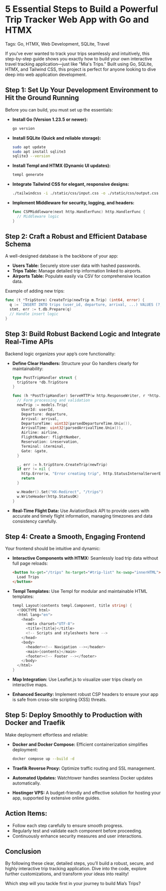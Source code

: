 # 5 Essential Steps to Build a Powerful Trip Tracker Web App with Go and HTMX

Tags: Go, HTMX, Web Development, SQLite, Travel

If you've ever wanted to track your trips seamlessly and intuitively, this step-by-step guide shows you exactly how to build your own interactive travel tracking application—just like "Mia's Trips." Built using Go, SQLite, HTMX, and Tailwind CSS, this project is perfect for anyone looking to dive deep into web application development.

## Step 1: Set Up Your Development Environment to Hit the Ground Running

Before you can build, you must set up the essentials:

- **Install Go (Version 1.23.5 or newer):**

  ```bash
  go version
  ```

- **Install SQLite (Quick and reliable storage):**

  ```bash
  sudo apt update
  sudo apt install sqlite3
  sqlite3 --version
  ```

- **Install Templ and HTMX (Dynamic UI updates):**

  ```bash
  templ generate
  ```

- **Integrate Tailwind CSS for elegant, responsive designs:**

  ```bash
  ./tailwindcss -i ./static/css/input.css -o ./static/css/output.css --watch
  ```

- **Implement Middleware for security, logging, and headers:**

  ```go
  func CSPMiddleware(next http.HandlerFunc) http.HandlerFunc {
    // Middleware logic
  }
  ```

## Step 2: Craft a Robust and Efficient Database Schema

A well-designed database is the backbone of your app:

- **Users Table:** Securely store user data with hashed passwords.
- **Trips Table:** Manage detailed trip information linked to airports.
- **Airports Table:** Populate easily via CSV for comprehensive location data.

Example of adding new trips:

```go
func (t *TripStore) CreateTrip(newTrip m.Trip) (int64, error) {
  q := `INSERT INTO trips (user_id, departure, arrival, ...) VALUES (?, ?, ?, ...)`
  stmt, err := t.db.Prepare(q)
  // Handle insert logic
}
```

## Step 3: Build Robust Backend Logic and Integrate Real-Time APIs

Backend logic organizes your app’s core functionality:

- **Define Clear Handlers:** Structure your Go handlers clearly for maintainability:

  ```go
  type PostTripHandler struct {
    tripStore *db.TripStore
  }

  func (h *PostTripHandler) ServeHTTP(w http.ResponseWriter, r *http.Request) {
    // Form processing and validation
    newTrip := models.Trip{
      UserId: userId,
      Departure: departure,
      Arrival: arrival,
      DepartureTime: uint32(parsedDepartureTime.Unix()),
      ArrivalTime: uint32(parsedArrivalTime.Unix()),
      Airline: airline,
      FlightNumber: flightNumber,
      Reservation: &reservation,
      Terminal: &terminal,
      Gate: &gate,
    }

    _, err := h.tripStore.CreateTrip(newTrip)
    if err != nil {
      http.Error(w, "Error creating trip", http.StatusInternalServerError)
      return
    }

    w.Header().Set("HX-Redirect", "/trips")
    w.WriteHeader(http.StatusOK)
  }
  ```

- **Real-Time Flight Data:** Use AviationStack API to provide users with accurate and timely flight information, managing timezones and data consistency carefully.

## Step 4: Create a Smooth, Engaging Frontend

Your frontend should be intuitive and dynamic:

- **Interactive Components with HTMX:** Seamlessly load trip data without full page reloads:

  ```html
  <button hx-get="/trips" hx-target="#trip-list" hx-swap="innerHTML">
    Load Trips
  </button>
  ```

- **Templ Templates:** Use Templ for modular and maintainable HTML templates:

  ```go
  templ Layout(contents templ.Component, title string) {
    <!DOCTYPE html>
    <html lang="en">
      <head>
        <meta charset="UTF-8">
        <title>{title}</title>
        <!-- Scripts and stylesheets here -->
      </head>
      <body>
        <header><!-- Navigation --></header>
        <main>{contents}</main>
        <footer><!-- Footer --></footer>
      </body>
    </html>
  }
  ```

- **Map Integration:** Use Leaflet.js to visualize user trips clearly on interactive maps.

- **Enhanced Security:** Implement robust CSP headers to ensure your app is safe from cross-site scripting (XSS) threats.

## Step 5: Deploy Smoothly to Production with Docker and Traefik

Make deployment effortless and reliable:

- **Docker and Docker Compose:** Efficient containerization simplifies deployment:

  ```bash
  docker compose up --build -d
  ```

- **Traefik Reverse Proxy:** Optimize traffic routing and SSL management.

- **Automated Updates:** Watchtower handles seamless Docker updates automatically.

- **Hostinger VPS:** A budget-friendly and effective solution for hosting your app, supported by extensive online guides.

## Action Items:

- Follow each step carefully to ensure smooth progress.
- Regularly test and validate each component before proceeding.
- Continuously enhance security measures and user interactions.

## Conclusion

By following these clear, detailed steps, you’ll build a robust, secure, and highly interactive trip tracking application. Dive into the code, explore further customizations, and transform your ideas into reality!

Which step will you tackle first in your journey to build Mia’s Trips?

